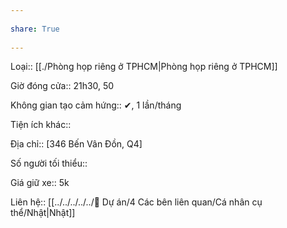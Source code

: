 ---  
share: True  
---  
Loại:: [[./Phòng họp riêng ở TPHCM|Phòng họp riêng ở TPHCM]]  
Giờ đóng cửa:: 21h30, 50  
Không gian tạo cảm hứng:: ✔, 1 lần/tháng  
Tiện ích khác::   
  
Địa chỉ:: [346 Bến Vân Đồn, Q4]  
Số người tối thiểu::   
   
Giá giữ xe:: 5k  
Liên hệ:: [[../../../../../📐 Dự án/4 Các bên liên quan/Cá nhân cụ thể/Nhật|Nhật]]  
